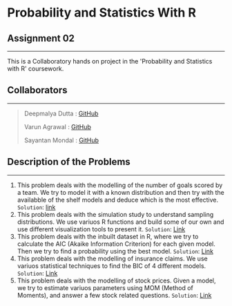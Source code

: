 # Probability and Statistics With R
## Assignment 02
---
This is a Collaboratory hands on project in the 'Probability and Statistics with R' coursework.

## Collaborators
---
> Deepmalya Dutta : [GitHub](https://github.com/Deepmalya3D)
>
> Varun Agrawal : [GitHub](https://github.com/vpagl)
>
> Sayantan Mondal : [GitHub](https://github.com/msayantanm)

## Description of the Problems
---
1. This problem deals with the modelling of the number of goals scored by a team. We try to model it with a known distribution and then try with the availabble of the shelf models and deduce which is the most effective. 
`Solution`: [link](https://github.com/msayantanm/Probability-Statistics-With-R/blob/main/Assignment%202/report/Question%201.pdf)
2. This problem deals with the simulation study to understand sampling distributions. We use variuos R functions and build some of our own and use different visualization tools to present it. 
`Solution`: [Link](https://github.com/msayantanm/Probability-Statistics-With-R/blob/main/Assignment%202/report/Question-2.pdf)
3. This problem deals with the inbuilt dataset in R, where we try to calculate the AIC (Akaike Information Criterion) for each given model. Then we try to find a probability using the best model. 
`Solution`: [Link](https://github.com/msayantanm/Probability-Statistics-With-R/blob/main/Assignment%202/report/Question-3.pdf)
4. This problem deals with the modelling of insurance claims. We use variuos statistical techniques to find the BIC of 4 different models. 
`Solution`: [Link](https://github.com/msayantanm/Probability-Statistics-With-R/blob/main/Assignment%202/report/Question%204.pdf)
5. This problem deals with the modelling of stock prices. Given a model, we try to estimate variuos parameters using MOM (Method of Moments), and answer a few stock related questions. 
`Solution`: [Link](https://github.com/msayantanm/Probability-Statistics-With-R/blob/main/Assignment%202/report/Question%205.pdf)
